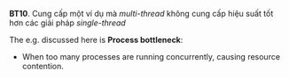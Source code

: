 **BT10**. Cung cấp một ví dụ mà *multi-thread* không cung cấp hiệu suất tốt hơn các giải pháp *single-thread*

The e.g. discussed here is **Process bottleneck**:
- When too many processes are running concurrently, causing resource contention.